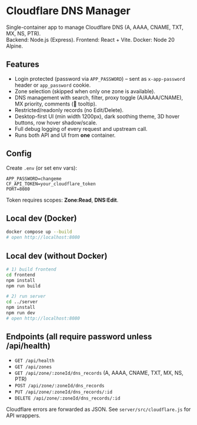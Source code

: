 # Cloudflare DNS Manager

Single-container app to manage Cloudflare DNS (A, AAAA, CNAME, TXT, MX, NS, PTR).  
Backend: Node.js (Express). Frontend: React + Vite. Docker: Node 20 Alpine.

## Features
- Login protected (password via `APP_PASSWORD`) – sent as `x-app-password` header or `app_password` cookie.
- Zone selection (skipped when only one zone is available).
- DNS management with search, filter, proxy toggle (A/AAAA/CNAME), MX priority, comments (📜 tooltip).
- Restricted/readonly records (no Edit/Delete).
- Desktop-first UI (min width 1200px), dark soothing theme, 3D hover buttons, row hover shadow/scale.
- Full debug logging of every request and upstream call.
- Runs both API and UI from **one** container.

## Config
Create `.env` (or set env vars):
```
APP_PASSWORD=changeme
CF_API_TOKEN=your_cloudflare_token
PORT=8080
```
Token requires scopes: **Zone:Read**, **DNS:Edit**.

## Local dev (Docker)
```bash
docker compose up --build
# open http://localhost:8080
```

## Local dev (without Docker)
```bash
# 1) build frontend
cd frontend
npm install
npm run build

# 2) run server
cd ../server
npm install
npm run dev
# open http://localhost:8080
```

## Endpoints (all require password unless /api/health)
- `GET /api/health`
- `GET /api/zones`
- `GET /api/zone/:zoneId/dns_records` (A, AAAA, CNAME, TXT, MX, NS, PTR)
- `POST /api/zone/:zoneId/dns_records`
- `PUT /api/zone/:zoneId/dns_records/:id`
- `DELETE /api/zone/:zoneId/dns_records/:id`

Cloudflare errors are forwarded as JSON. See `server/src/cloudflare.js` for API wrappers.
